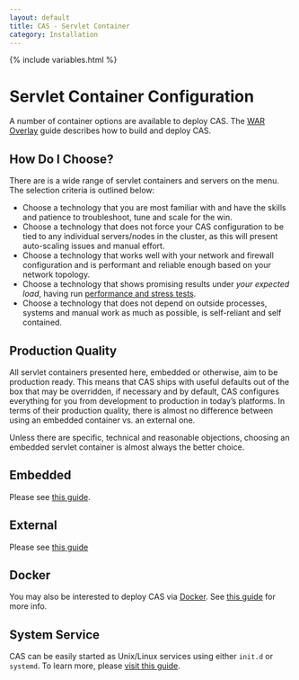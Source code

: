 ```yaml
---
layout: default
title: CAS - Servlet Container
category: Installation
---
```

{% include variables.html %}

# Servlet Container Configuration

A number of container options are available to deploy CAS. The [WAR Overlay](WAR-Overlay-Installation.html) guide
describes how to build and deploy CAS.

## How Do I Choose?

There are is a wide range of servlet containers and servers on the menu. The selection criteria is outlined below:

- Choose a technology that you are most familiar with and have the skills and patience to troubleshoot, tune and scale for the win. 
- Choose a technology that does not force your CAS configuration to be tied to any individual servers/nodes in the cluster, as this will present auto-scaling issues and manual effort.
- Choose a technology that works well with your network and firewall configuration and is performant and reliable enough based on your network topology.
- Choose a technology that shows promising results under *your expected load*, having run [performance and stress tests](../high_availability/High-Availability-Performance-Testing.html).
- Choose a technology that does not depend on outside processes, systems and manual work as much as possible, is self-reliant and self contained.

## Production Quality

All servlet containers presented here, embedded or otherwise, aim to be production ready. This means 
that CAS ships with useful defaults out of the box that 
may be overridden, if necessary and by default, CAS configures everything for you from development to production 
in today’s platforms. In terms of their production quality, there is almost no 
difference between using an embedded container vs. an external one.

Unless there are specific, technical and reasonable objections, choosing an 
embedded servlet container is almost always the better choice.

## Embedded
     
Please see [this guide](Configuring-Servlet-Container-Embedded.html).

## External

Please see [this guide](Configuring-Servlet-Container-External.html)

## Docker

You may also be interested to deploy CAS via [Docker](https://www.docker.com/).
See [this guide](Docker-Installation.html) for more info.

## System Service

CAS can be easily started as Unix/Linux services using either `init.d` or `systemd`. To learn 
more, please [visit this guide](Configuring-Deployment-System-Service.html).
